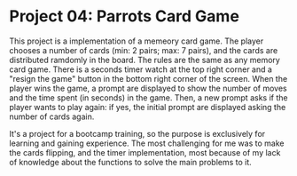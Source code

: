 # Project 04: Parrots Card Game

This project is a implementation of a memeory card game. The player chooses a number of cards (min: 2 pairs; max: 7 pairs), and the cards are distributed ramdomly
in the board. The rules are the same as any memory card game. There is a seconds timer watch at the top right corner and a "resign the game" button in
the bottom right corner of the screen. When the player wins the game, a prompt are displayed to show the number of moves and the time spent (in seconds) in the game.
Then, a new prompt asks if the player wants to play again: if yes, the initial prompt are displayed asking the number of cards again.
    
It's a project for a bootcamp training, so the purpose is exclusively for learning and gaining experience. The most challenging for me was to make the cards flipping, and
the timer implementation, most because of my lack of knowledge about the functions to solve the main problems to it.
